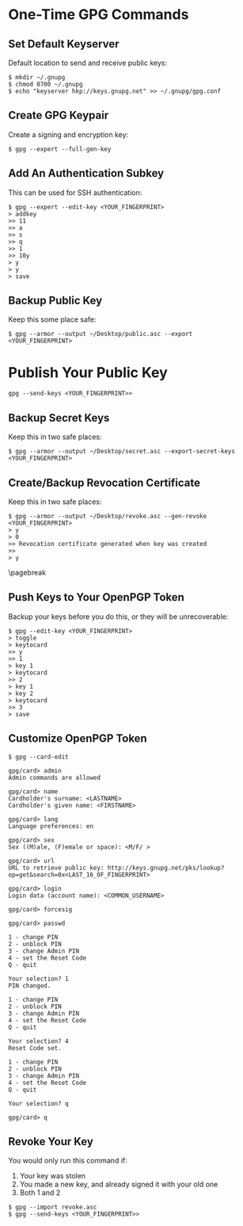 # One-Time GPG Commands

## Set Default Keyserver

Default location to send and receive public keys:

~~~
$ mkdir ~/.gnupg
$ chmod 0700 ~/.gnupg
$ echo "keyserver hkp://keys.gnupg.net" >> ~/.gnupg/gpg.conf
~~~

## Create GPG Keypair

Create a signing and encryption key:

~~~
$ gpg --expert --full-gen-key
~~~

## Add An Authentication Subkey

This can be used for SSH authentication:

~~~
$ gpg --expert --edit-key <YOUR_FINGERPRINT>
> addkey
>> 11
>> a
>> s
>> q
>> 1
>> 10y
> y
> y
> save
~~~

## Backup Public Key

Keep this some place safe:

~~~
$ gpg --armor --output ~/Desktop/public.asc --export <YOUR_FINGERPRINT>
~~~

# Publish Your Public Key

~~~
gpg --send-keys <YOUR_FINGERPRINT>>
~~~

## Backup Secret Keys

Keep this in two safe places:

~~~
$ gpg --armor --output ~/Desktop/secret.asc --export-secret-keys <YOUR_FINGERPRINT>
~~~

## Create/Backup Revocation Certificate

Keep this in two safe places:

~~~
$ gpg --armor --output ~/Desktop/revoke.asc --gen-revoke <YOUR_FINGERPRINT>
> y
> 0
>> Revocation certificate generated when key was created
>>
> y
~~~

\pagebreak

## Push Keys to Your OpenPGP Token

Backup your keys before you do this, or they will be unrecoverable:

~~~
$ gpg --edit-key <YOUR_FINGERPRINT>
> toggle
> keytocard
>> y
>> 1
> key 1
> keytocard
>> 2
> key 1
> key 2
> keytocard
>> 3
> save
~~~

## Customize OpenPGP Token

~~~
$ gpg --card-edit

gpg/card> admin
Admin commands are allowed

gpg/card> name
Cardholder's surname: <LASTNAME>
Cardholder's given name: <FIRSTNAME>

gpg/card> lang
Language preferences: en

gpg/card> sex
Sex ((M)ale, (F)emale or space): <M/F/ >

gpg/card> url
URL to retrieve public key: http://keys.gnupg.net/pks/lookup?op=get&search=0x<LAST_16_OF_FINGERPRINT>

gpg/card> login
Login data (account name): <COMMON_USERNAME>

gpg/card> forcesig

gpg/card> passwd

1 - change PIN
2 - unblock PIN
3 - change Admin PIN
4 - set the Reset Code
Q - quit

Your selection? 1
PIN changed.

1 - change PIN
2 - unblock PIN
3 - change Admin PIN
4 - set the Reset Code
Q - quit

Your selection? 4
Reset Code set.

1 - change PIN
2 - unblock PIN
3 - change Admin PIN
4 - set the Reset Code
Q - quit

Your selection? q

gpg/card> q
~~~

## Revoke Your Key

You would only run this command if:

1) Your key was stolen
2) You made a new key, and already signed it with your old one
3) Both 1 and 2

~~~
$ gpg --import revoke.asc
$ gpg --send-keys <YOUR_FINGERPRINT>>
~~~

